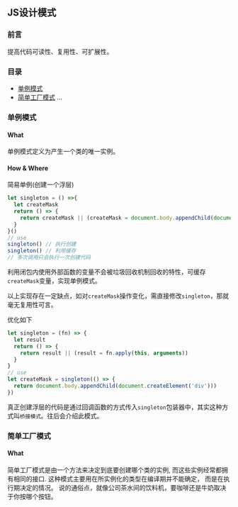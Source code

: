## JS设计模式

### 前言

提高代码可读性、复用性、可扩展性。

### 目录

- [单例模式](#单例模式)
- [简单工厂模式](#简单工厂模式)
...

### 单例模式

#### What

单例模式定义为产生一个类的唯一实例。

#### How & Where

简易单例(创建一个浮层)
```js
let singleton = () =>{
  let createMask
  return () => {
    return createMask || (createMask = document.body.appendChild(document.createElement('div')))
  }
}()
// use
singleton() // 执行创建
singleton() // 利用缓存
// 多次调用只会执行一次创建代码
```
利用闭包内使用外部函数的变量不会被垃圾回收机制回收的特性，可缓存`createMask`变量，实现单例模式。

以上实现存在一定缺点，如对`createMask`操作变化，需直接修改`singleton`，那就毫无复用性可言。

优化如下
```js
let singleton = (fn) => {
  let result
  return () => {
    return result || (result = fn.apply(this, arguments))
  }
}
// use
let createMask = singleton(() => {
  return document.body.appendChild(document.createElement('div')))
})
```
真正创建浮层的代码是通过回调函数的方式传入`singleton`包装器中，其实这种方式叫`桥接模式`。往后会介绍此模式。

### 简单工厂模式

#### What

简单工厂模式是由一个方法来决定到底要创建哪个类的实例, 而这些实例经常都拥有相同的接口. 这种模式主要用在所实例化的类型在编译期并不能确定， 而是在执行期决定的情况。 说的通俗点，就像公司茶水间的饮料机，要咖啡还是牛奶取决于你按哪个按钮。